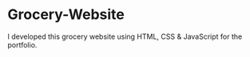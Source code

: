 # Grocery-Website
I developed this grocery website using HTML, CSS &amp; JavaScript for the portfolio.
